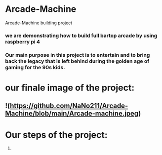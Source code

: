 # Arcade-Machine
Arcade-Machine building project

### we are demonstrating how to build full bartop arcade by using raspberry pi 4 
### Our main purpose in this project is to entertain and to bring back the legacy that is left behind during the golden age of gaming for the 90s kids.
# our finale image of the project: 
!(https://github.com/NaNo211/Arcade-Machine/blob/main/Arcade-machine.jpeg)
--------------------------------------------------------------------------------------------------------------------

# Our steps of the project:
1. 
